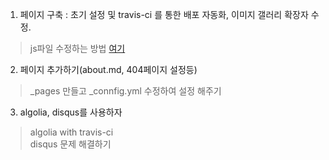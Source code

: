
1. 페이지 구축 : 초기 설정 및 travis-ci 를 통한 배포 자동화, 이미지 갤러리 확장자 수정.
> js파일 수정하는 방법 [여기](https://mmistakes.github.io/minimal-mistakes/docs/javascript/)

2. 페이지 추가하기(about.md, 404페이지 설정등)
> \_pages 만들고 \_connfig.yml 수정하여 설정 해주기

3. algolia, disqus를 사용하자
> algolia with travis-ci  
> disqus 문제 해결하기
